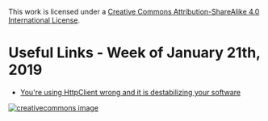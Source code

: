 This work is licensed under a
[Creative Commons Attribution-ShareAlike 4.0 International License](http://creativecommons.org/licenses/by-sa/4.0/).

Useful Links - Week of January 21th, 2019
======

- [You're using HttpClient wrong and it is destabilizing your software](https://aspnetmonsters.com/2016/08/2016-08-27-httpclientwrong/)

[![creativecommons image](https://i.creativecommons.org/l/by-sa/4.0/80x15.png)](http://creativecommons.org/licenses/by-sa/4.0/)